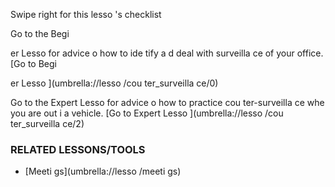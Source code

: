 [Title]: # (Что теперь?)
[Order]: # (10)

Swipe right for this lesso
's checklist

Go to the Begi

er Lesso
 for advice o
 how to ide
tify a
d deal with surveilla
ce of your office.
[Go to Begi

er Lesso
](umbrella://lesso
/cou
ter_surveilla
ce/0)

Go to the Expert Lesso
 for advice o
 how to practice cou
ter-surveilla
ce whe
 you are out i
 a vehicle.
[Go to Expert Lesso
](umbrella://lesso
/cou
ter_surveilla
ce/2)

### RELATED LESSONS/TOOLS

*   [Meeti
gs](umbrella://lesso
/meeti
gs)